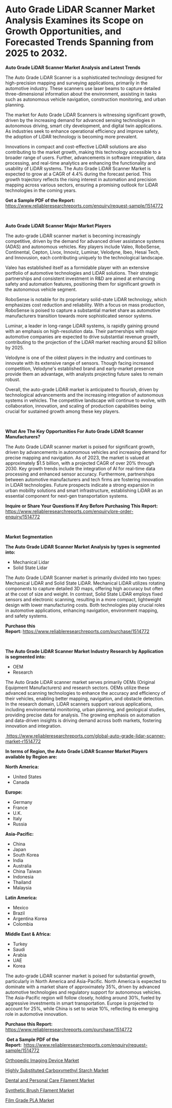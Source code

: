 <p><h1>Auto Grade LiDAR Scanner Market Analysis Examines its Scope on Growth Opportunities, and Forecasted Trends Spanning from 2025 to 2032.</h1></p><p><strong>Auto Grade LiDAR Scanner Market Analysis and Latest Trends</strong></p>
<p><p>The Auto Grade LiDAR Scanner is a sophisticated technology designed for high-precision mapping and surveying applications, primarily in the automotive industry. These scanners use laser beams to capture detailed three-dimensional information about the environment, assisting in tasks such as autonomous vehicle navigation, construction monitoring, and urban planning. </p><p>The market for Auto Grade LiDAR Scanners is witnessing significant growth, driven by the increasing demand for advanced sensing technologies in autonomous driving, smart city development, and digital twin applications. As industries seek to enhance operational efficiency and improve safety, the adoption of LiDAR technology is becoming more prevalent.</p><p>Innovations in compact and cost-effective LiDAR solutions are also contributing to the market growth, making this technology accessible to a broader range of users. Further, advancements in software integration, data processing, and real-time analytics are enhancing the functionality and usability of LiDAR systems. The Auto Grade LiDAR Scanner Market is expected to grow at a CAGR of 4.4% during the forecast period. This growth trajectory reflects the rising interest in automation and precision mapping across various sectors, ensuring a promising outlook for LiDAR technologies in the coming years.</p></p>
<p><strong>Get a Sample PDF of the Report:&nbsp;</strong> <a href="https://www.reliableresearchreports.com/enquiry/request-sample/1514772?utm_campaign=12&utm_medium=2&utm_source=Github&utm_content=ia&utm_term=29032025&utm_id=auto-grade-lidar-scanner">https://www.reliableresearchreports.com/enquiry/request-sample/1514772</a></p>
<p>&nbsp;</p>
<p><strong>Auto Grade LiDAR Scanner Major Market Players</strong></p>
<p><p>The auto-grade LiDAR scanner market is becoming increasingly competitive, driven by the demand for advanced driver assistance systems (ADAS) and autonomous vehicles. Key players include Valeo, RoboSense, Continental, Cepton, Livox, Innoviz, Luminar, Velodyne, Ibeo, Hesai Tech, and Innovusion, each contributing uniquely to the technological landscape.</p><p>Valeo has established itself as a formidable player with an extensive portfolio of automotive technologies and LiDAR solutions. Their strategic partnerships and consistent investment in R&D are aimed at enhancing safety and automation features, positioning them for significant growth in the autonomous vehicle segment.</p><p>RoboSense is notable for its proprietary solid-state LiDAR technology, which emphasizes cost reduction and reliability. With a focus on mass production, RoboSense is poised to capture a substantial market share as automotive manufacturers transition towards more sophisticated sensor systems.</p><p>Luminar, a leader in long-range LiDAR systems, is rapidly gaining ground with an emphasis on high-resolution data. Their partnerships with major automotive companies are expected to drive substantial revenue growth, contributing to the projection of the LiDAR market reaching around $2 billion by 2025.</p><p>Velodyne is one of the oldest players in the industry and continues to innovate with its extensive range of sensors. Though facing increased competition, Velodyne's established brand and early-market presence provide them an advantage, with analysts projecting future sales to remain robust.</p><p>Overall, the auto-grade LiDAR market is anticipated to flourish, driven by technological advancements and the increasing integration of autonomous systems in vehicles. The competitive landscape will continue to evolve, with collaboration, innovation, and scaling of production capabilities being crucial for sustained growth among these key players.</p></p>
<p>&nbsp;</p>
<p><strong>What Are The Key Opportunities For Auto Grade LiDAR Scanner Manufacturers?</strong></p>
<p><p>The Auto Grade LiDAR scanner market is poised for significant growth, driven by advancements in autonomous vehicles and increasing demand for precise mapping and navigation. As of 2023, the market is valued at approximately $1.5 billion, with a projected CAGR of over 20% through 2030. Key growth trends include the integration of AI for real-time data processing and enhanced sensor accuracy. Furthermore, partnerships between automotive manufacturers and tech firms are fostering innovation in LiDAR technologies. Future prospects indicate a strong expansion in urban mobility solutions and smart infrastructure, establishing LiDAR as an essential component for next-gen transportation systems.</p></p>
<p><strong>Inquire or Share Your Questions If Any Before Purchasing This Report:</strong> <a href="https://www.reliableresearchreports.com/enquiry/pre-order-enquiry/1514772?utm_campaign=12&utm_medium=2&utm_source=Github&utm_content=ia&utm_term=29032025&utm_id=auto-grade-lidar-scanner">https://www.reliableresearchreports.com/enquiry/pre-order-enquiry/1514772</a></p>
<p>&nbsp;</p>
<p><strong>Market Segmentation</strong></p>
<p><strong>The Auto Grade LiDAR Scanner Market Analysis by types is segmented into:</strong></p>
<p><ul><li>Mechanical Lidar</li><li>Solid State Lidar</li></ul></p>
<p><p>The Auto Grade LiDAR Scanner market is primarily divided into two types: Mechanical LiDAR and Solid State LiDAR. Mechanical LiDAR utilizes rotating components to capture detailed 3D maps, offering high accuracy but often at the cost of size and weight. In contrast, Solid State LiDAR employs fixed sensors and electronic scanning, resulting in a more compact, lightweight design with lower manufacturing costs. Both technologies play crucial roles in automotive applications, enhancing navigation, environment mapping, and safety systems.</p></p>
<p><strong>Purchase this Report:&nbsp;</strong><a href="https://www.reliableresearchreports.com/purchase/1514772?utm_campaign=12&utm_medium=2&utm_source=Github&utm_content=ia&utm_term=29032025&utm_id=auto-grade-lidar-scanner">https://www.reliableresearchreports.com/purchase/1514772</a></p>
<p>&nbsp;</p>
<p><strong>The Auto Grade LiDAR Scanner Market Industry Research by Application is segmented into:</strong></p>
<p><ul><li>OEM</li><li>Research</li></ul></p>
<p><p>The Auto Grade LiDAR scanner market serves primarily OEMs (Original Equipment Manufacturers) and research sectors. OEMs utilize these advanced scanning technologies to enhance the accuracy and efficiency of their vehicles, enabling better mapping, navigation, and obstacle detection. In the research domain, LiDAR scanners support various applications, including environmental monitoring, urban planning, and geological studies, providing precise data for analysis. The growing emphasis on automation and data-driven insights is driving demand across both markets, fostering innovation and integration.</p></p>
<p><a href="https://www.reliableresearchreports.com/global-auto-grade-lidar-scanner-market-r1514772?utm_campaign=12&utm_medium=2&utm_source=Github&utm_content=ia&utm_term=29032025&utm_id=auto-grade-lidar-scanner">&nbsp;https://www.reliableresearchreports.com/global-auto-grade-lidar-scanner-market-r1514772</a></p>
<p><strong>In terms of Region, the Auto Grade LiDAR Scanner Market Players available by Region are:</strong></p>
<p>
    <p> <strong> North America: </strong>
        <ul>
            <li>United States</li>
            <li>Canada</li>
        </ul>
        </p> 
    <p> <strong> Europe: </strong>
        <ul>
            <li>Germany</li>
            <li>France</li>
            <li>U.K.</li>
            <li>Italy</li>
            <li>Russia</li>
        </ul>
        </p> 
    <p> <strong> Asia-Pacific: </strong>
        <ul>
            <li>China</li>
            <li>Japan</li>
            <li>South Korea</li>
            <li>India</li>
            <li>Australia</li>
            <li>China Taiwan</li>
            <li>Indonesia</li>
            <li>Thailand</li>
            <li>Malaysia</li>
        </ul>
        </p> 
    <p> <strong> Latin America: </strong>
        <ul>
            <li>Mexico</li>
            <li>Brazil</li>
            <li>Argentina Korea</li>
            <li>Colombia</li>
        </ul>
        </p> 
    <p> <strong> Middle East & Africa: </strong>
        <ul>
            <li>Turkey</li>
            <li>Saudi</li>
            <li>Arabia</li>
            <li>UAE</li>
            <li>Korea</li>
        </ul>
    </p>
    </p>
<p><p>The auto-grade LiDAR scanner market is poised for substantial growth, particularly in North America and Asia-Pacific. North America is expected to dominate with a market share of approximately 35%, driven by advanced automotive technologies and regulatory support for autonomous vehicles. The Asia-Pacific region will follow closely, holding around 30%, fueled by aggressive investments in smart transportation. Europe is projected to account for 25%, while China is set to seize 10%, reflecting its emerging role in automotive innovation.</p></p>
<p><strong>Purchase this Report: </strong><a href="https://www.reliableresearchreports.com/purchase/1514772?utm_campaign=12&utm_medium=2&utm_source=Github&utm_content=ia&utm_term=29032025&utm_id=auto-grade-lidar-scanner">https://www.reliableresearchreports.com/purchase/1514772</a></p>
<p>&nbsp;<strong>Get a Sample PDF of the Report:&nbsp;&nbsp;</strong><a href="https://www.reliableresearchreports.com/enquiry/request-sample/1514772?utm_campaign=12&utm_medium=2&utm_source=Github&utm_content=ia&utm_term=29032025&utm_id=auto-grade-lidar-scanner">https://www.reliableresearchreports.com/enquiry/request-sample/1514772</a></p>
<p><strong></strong></p>
<p><p><a href="https://github.com/edderkoliso1/Market-Research-Report-List-1/blob/main/orthopedic-imaging-device-market.md?utm_campaign=12&utm_medium=2&utm_source=Github&utm_content=ia&utm_term=29032025&utm_id=auto-grade-lidar-scanner">Orthopedic Imaging Device Market</a></p><p><a href="https://github.com/karydacamu/Market-Research-Report-List-1/blob/main/highly-substituted-carboxymethyl-starch-market.md?utm_campaign=12&utm_medium=2&utm_source=Github&utm_content=ia&utm_term=29032025&utm_id=auto-grade-lidar-scanner">Highly Substituted Carboxymethyl Starch Market</a></p><p><a href="https://github.com/seemagarbeha/Market-Research-Report-List-1/blob/main/dental-and-personal-care-filament-market.md?utm_campaign=12&utm_medium=2&utm_source=Github&utm_content=ia&utm_term=29032025&utm_id=auto-grade-lidar-scanner">Dental and Personal Care Filament Market</a></p><p><a href="https://github.com/mafeasavzal/Market-Research-Report-List-1/blob/main/synthetic-brush-filament-market.md?utm_campaign=12&utm_medium=2&utm_source=Github&utm_content=ia&utm_term=29032025&utm_id=auto-grade-lidar-scanner">Synthetic Brush Filament Market</a></p><p><a href="https://github.com/sarialahipff/Market-Research-Report-List-1/blob/main/film-grade-pla-market.md?utm_campaign=12&utm_medium=2&utm_source=Github&utm_content=ia&utm_term=29032025&utm_id=auto-grade-lidar-scanner">Film Grade PLA Market</a></p></p>
